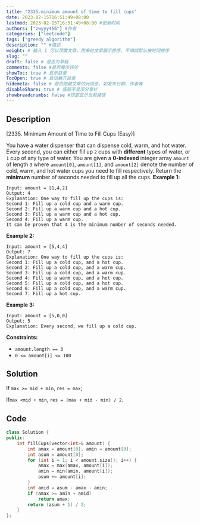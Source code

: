 ```yaml
---
title: "2335.minimum amount of time to fill cups"
date: 2023-02-15T16:51:49+08:00
lastmod: 2023-02-15T16:51:49+08:00 #更新时间
authors: ["zwyyy456"] #作者
categories: ["leetcode"]
tags: ["greedy algorithm"]
description: "" #描述
weight: # 输入 1 可以顶置文章，用来给文章展示排序，不填就默认按时间排序
slug: ""
draft: false # 是否为草稿
comments: false #是否展示评论
showToc: true # 显示目录
TocOpen: true # 自动展开目录
hidemeta: false # 是否隐藏文章的元信息，如发布日期、作者等
disableShare: true # 底部不显示分享栏
showbreadcrumbs: false #顶部显示当前路径
---
```

## Description
[2335. Minimum Amount of Time to Fill Cups (Easy)]

You have a water dispenser that can dispense cold, warm, and hot water. Every second, you can either
fill up `2` cups with **different** types of water, or `1` cup of any type of water.
You are given a **0-indexed** integer array `amount` of length `3` where `amount[0]`, `amount[1]`,
and `amount[2]` denote the number of cold, warm, and hot water cups you need to fill respectively.
Return the **minimum** number of seconds needed to fill up all the cups.
**Example 1:**
```
Input: amount = [1,4,2]
Output: 4
Explanation: One way to fill up the cups is:
Second 1: Fill up a cold cup and a warm cup.
Second 2: Fill up a warm cup and a hot cup.
Second 3: Fill up a warm cup and a hot cup.
Second 4: Fill up a warm cup.
It can be proven that 4 is the minimum number of seconds needed.
```
**Example 2:**
```
Input: amount = [5,4,4]
Output: 7
Explanation: One way to fill up the cups is:
Second 1: Fill up a cold cup, and a hot cup.
Second 2: Fill up a cold cup, and a warm cup.
Second 3: Fill up a cold cup, and a warm cup.
Second 4: Fill up a warm cup, and a hot cup.
Second 5: Fill up a cold cup, and a hot cup.
Second 6: Fill up a cold cup, and a warm cup.
Second 7: Fill up a hot cup.
```
**Example 3:**
```
Input: amount = [5,0,0]
Output: 5
Explanation: Every second, we fill up a cold cup.
```
**Constraints:**
- `amount.length == 3`
- `0 <= amount[i] <= 100`

## Solution
If `max >= mid + min`, `res = max`;

If`max <mid + min`, `res = (max + mid - min) / 2`.

## Code
```cpp
class Solution {
public:
    int fillCups(vector<int>& amount) {
        int amax = amount[0], amin = amount[0];
        int asum = amount[0];
        for (int i = 1; i < amount.size(); i++) {
            amax = max(amax, amount[i]);
            amin = min(amin, amount[i]);
            asum += amount[i];
        }
        int amid = asum - amax - amin;
        if (amax >= amin + amid)
            return amax;
        return (asum + 1) / 2;
    }
};
```